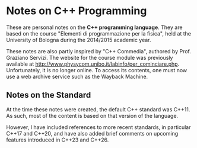 # Notes on C++ Programming

These are personal notes on the **C++ programming language**.
They are based on the course "Elementi di programmazione per la fisica", held at the University of Bologna during the 2014/2015 academic year.

These notes are also partly inspired by "C++ Commedia", authored by Prof. Graziano Servizi.
The website for the course module was previously available at http://www.physycom.unibo.it/labinfo/per_cominciare.php.
Unfortunately, it is no longer online. To access its contents, one must now use a web archive service such as the Wayback Machine.

## Notes on the Standard

At the time these notes were created, the default C++ standard was C++11. As such, most of the content is based on that version of the language.

However, I have included references to more recent standards, in particular C++17 and C++20, and have also added brief comments on upcoming features introduced in C++23 and C++26.

